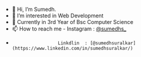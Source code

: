 - 👋 Hi, I’m Sumedh.
- 👀 I’m interested in Web Development
- 🌱 Currently in 3rd Year of Bsc Computer Science
- 📫 How to reach me - Instagram : [@sumedhs_](https://www.instagram.com/sumedhs_/)
-                      Linkdlin  : [@sumedhsuralkar](https://www.linkedin.com/in/sumedhsuralkar/)

<!---
sumedhx/sumedhx is a ✨ special ✨ repository because its `README.md` (this file) appears on your GitHub profile.
You can click the Preview link to take a look at your changes.
--->
